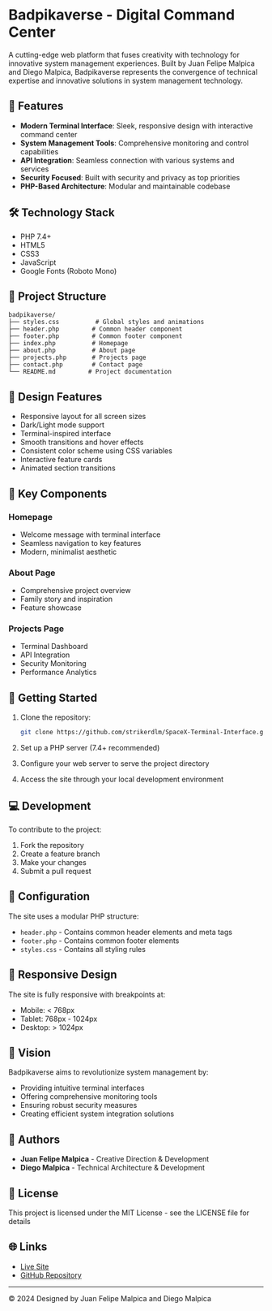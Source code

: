 # Badpikaverse - Digital Command Center

A cutting-edge web platform that fuses creativity with technology for innovative system management experiences. Built by Juan Felipe Malpica and Diego Malpica, Badpikaverse represents the convergence of technical expertise and innovative solutions in system management technology.

## 🚀 Features

- **Modern Terminal Interface**: Sleek, responsive design with interactive command center
- **System Management Tools**: Comprehensive monitoring and control capabilities
- **API Integration**: Seamless connection with various systems and services
- **Security Focused**: Built with security and privacy as top priorities
- **PHP-Based Architecture**: Modular and maintainable codebase

## 🛠️ Technology Stack

- PHP 7.4+
- HTML5
- CSS3
- JavaScript
- Google Fonts (Roboto Mono)

## 📂 Project Structure

```
badpikaverse/
├── styles.css          # Global styles and animations
├── header.php         # Common header component
├── footer.php         # Common footer component
├── index.php          # Homepage
├── about.php          # About page
├── projects.php       # Projects page
├── contact.php        # Contact page
└── README.md         # Project documentation
```

## 🎨 Design Features

- Responsive layout for all screen sizes
- Dark/Light mode support
- Terminal-inspired interface
- Smooth transitions and hover effects
- Consistent color scheme using CSS variables
- Interactive feature cards
- Animated section transitions

## 🌟 Key Components

### Homepage
- Welcome message with terminal interface
- Seamless navigation to key features
- Modern, minimalist aesthetic

### About Page
- Comprehensive project overview
- Family story and inspiration
- Feature showcase

### Projects Page
- Terminal Dashboard
- API Integration
- Security Monitoring
- Performance Analytics

## 🚀 Getting Started

1. Clone the repository:
   ```bash
   git clone https://github.com/strikerdlm/SpaceX-Terminal-Interface.git
   ```

2. Set up a PHP server (7.4+ recommended)

3. Configure your web server to serve the project directory

4. Access the site through your local development environment

## 💻 Development

To contribute to the project:

1. Fork the repository
2. Create a feature branch
3. Make your changes
4. Submit a pull request

## 🔧 Configuration

The site uses a modular PHP structure:
- `header.php` - Contains common header elements and meta tags
- `footer.php` - Contains common footer elements
- `styles.css` - Contains all styling rules

## 📱 Responsive Design

The site is fully responsive with breakpoints at:
- Mobile: < 768px
- Tablet: 768px - 1024px
- Desktop: > 1024px

## 🎯 Vision

Badpikaverse aims to revolutionize system management by:
- Providing intuitive terminal interfaces
- Offering comprehensive monitoring tools
- Ensuring robust security measures
- Creating efficient system integration solutions

## 👥 Authors

- **Juan Felipe Malpica** - Creative Direction & Development
- **Diego Malpica** - Technical Architecture & Development

## 📄 License

This project is licensed under the MIT License - see the LICENSE file for details

## 🌐 Links

- [Live Site](https://pikaverse.tech)
- [GitHub Repository](https://github.com/strikerdlm/SpaceX-Terminal-Interface)

---

© 2024 Designed by Juan Felipe Malpica and Diego Malpica 